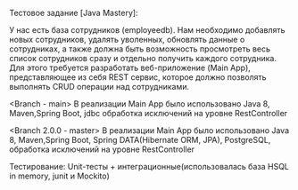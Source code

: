 Тестовое задание [Java Mastery]:

У нас есть база сотрудников (employeedb). Нам необходимо добавлять новых сотрудников, удалять уволенных, обновлять данные о сотрудниках, а также должна быть возможность просмотреть весь список сотрудников сразу и отдельно получить каждого сотрудника. Для этого требуется разработать веб-приложение (Main App), представляющее из себя REST сервис, которое должно позволять выполнять CRUD операции над сотрудниками.

<Branch - main> В реализации Main App было использовано Java 8, Maven,Spring Boot, jdbc
обработка исключений на уровне RestController

<Branch 2.0.0 - master> В реализации Main App было использовано Java 8, Maven,Spring Boot, Spring DATA(Hibernate ORM, JPA), PostgreSQL,
обработка исключений на уровне RestController

Тестирование: Unit-тесты + интеграционные(использовалась база HSQL in memory, junit и Mockito)